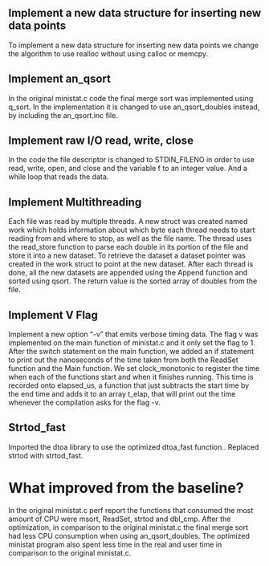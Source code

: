 ## Implement a new data structure for inserting new data points

To implement a new data structure for inserting new data points we change the algorithm to use realloc without using calloc or memcpy.

## Implement an_qsort

In the original ministat.c code the final merge sort was implemented using q_sort. In the implementation it is changed to use an_qsort_doubles instead, by including the an_qsort.inc file.

## Implement raw I/O read, write, close

In the code the file descriptor is changed to STDIN_FILENO in order to use read, write,
open, and close and the variable f to an integer value. And a while loop that reads the data.

## Implement Multithreading

Each file was read by multiple threads. A new struct was created named work which holds information about which byte each thread needs to start reading from and where to stop, as well as the file name. The thread uses the read_store function to parse each double in its portion of the file and store it into a new dataset. To retrieve the dataset a dataset pointer was created in the work struct to point at the new dataset. After each thread is done, all the new datasets are appended using the Append function and sorted using qsort. The return value is the sorted array of doubles from the file.

## Implement V Flag

Implement a new option “-v” that emits verbose timing data. The flag v was implemented on the main function of ministat.c and it only set the flag to 1. After the switch statement on the main function, we added an if statement to print out the nanoseconds of the time taken from both the ReadSet function and the Main function. We set clock_monotonic to register the time when each of the functions start and when it finishes running. This time is recorded onto elapsed_us, a function that just subtracts the start time by the end time and adds it to an array t_elap, that will print out the time whenever the compilation asks for the flag -v.

## Strtod_fast

Imported the dtoa library to use the optimized dtoa_fast function.. Replaced strtod with strtod_fast.

# What improved from the baseline?

In the original ministat.c perf report the functions that consumed the most amount of CPU were msort, ReadSet, strtod and dbl_cmp. After the optimization, in comparison to the original ministat.c the final merge sort had less CPU consumption when using an_qsort_doubles. The optimized ministat program also spent less time in the real and user time in comparison to the original ministat.c.
